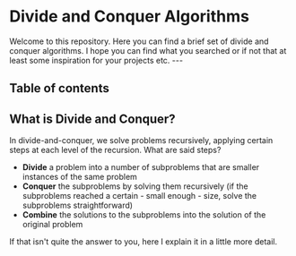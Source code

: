 <h1>Divide and Conquer Algorithms</h1>
Welcome to this repository. Here you can find a brief set of divide and conquer algorithms. I hope you can find what you searched or if not that at least some inspiration for your projects etc.
---
<h2>Table of contents</h2>


## What is Divide and Conquer?
In divide-and-conquer, we solve problems recursively, applying certain steps at each level of the recursion. What are said steps?

* **Divide** a problem into a number of subproblems that are smaller instances of the same problem
* **Conquer** the subproblems by solving them recursively (if the subproblems reached a certain - small enough - size, solve the subproblems straightforward)
* **Combine** the solutions to the subproblems into the solution of the original problem

If that isn't quite the answer to you, here I explain it in a little more detail.

